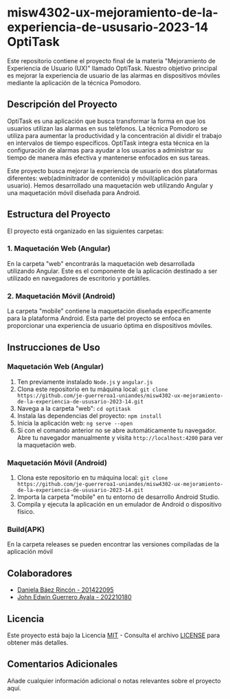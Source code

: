 # misw4302-ux-mejoramiento-de-la-experiencia-de-ususario-2023-14 OptiTask

Este repositorio contiene el proyecto final de la materia "Mejoramiento de Experiencia de Usuario (UX)" llamado OptiTask. Nuestro objetivo principal es mejorar la experiencia de usuario de las alarmas en dispositivos móviles mediante la aplicación de la técnica Pomodoro.

## Descripción del Proyecto

OptiTask es una aplicación que busca transformar la forma en que los usuarios utilizan las alarmas en sus teléfonos. La técnica Pomodoro se utiliza para aumentar la productividad y la concentración al dividir el trabajo en intervalos de tiempo específicos. OptiTask integra esta técnica en la configuración de alarmas para ayudar a los usuarios a administrar su tiempo de manera más efectiva y mantenerse enfocados en sus tareas.

Este proyecto busca mejorar la experiencia de usuario en dos plataformas diferentes: web(adminitrador de contenido) y móvil(aplicación para usuario). Hemos desarrollado una maquetación web utilizando Angular y una maquetación móvil diseñada para Android.

## Estructura del Proyecto

El proyecto está organizado en las siguientes carpetas:

### 1. Maquetación Web (Angular)

En la carpeta "web" encontrarás la maquetación web desarrollada utilizando Angular. Este es el componente de la aplicación destinado a ser utilizado en navegadores de escritorio y portátiles.

### 2. Maquetación Móvil (Android)

La carpeta "mobile" contiene la maquetación diseñada específicamente para la plataforma Android. Esta parte del proyecto se enfoca en proporcionar una experiencia de usuario óptima en dispositivos móviles.

## Instrucciones de Uso

### Maquetación Web (Angular)

1. Ten previamente instalado `Node.js` y `angular.js`
2. Clona este repositorio en tu máquina local: `git clone https://github.com/je-guerreroa1-uniandes/misw4302-ux-mejoramiento-de-la-experiencia-de-ususario-2023-14.git`
3. Navega a la carpeta "web": `cd optitask`
4. Instala las dependencias del proyecto: `npm install`
5. Inicia la aplicación web: `ng serve --open`
6. Si con el comando anterior no se abre automáticamente tu navegador. Abre tu navegador manualmente y visita `http://localhost:4200` para ver la maquetación web.

### Maquetación Móvil (Android)

1. Clona este repositorio en tu máquina local: `git clone https://github.com/je-guerreroa1-uniandes/misw4302-ux-mejoramiento-de-la-experiencia-de-ususario-2023-14.git`
2. Importa la carpeta "mobile" en tu entorno de desarrollo Android Studio.
3. Compila y ejecuta la aplicación en un emulador de Android o dispositivo físico.

### Build(APK)

En la carpeta releases se pueden encontrar las versiones compiladas de la aplicación móvil

## Colaboradores

- [Daniela Báez Rincón - 201422095](https://github.com/BaezRincon)
- [John Edwin Guerrero Ayala - 202210180](https://github.com/je-guerreroa1-uniandes)

## Licencia

Este proyecto está bajo la Licencia [MIT](https://en.wikipedia.org/wiki/MIT_License) - Consulta el archivo [LICENSE](LICENSE) para obtener más detalles.

## Comentarios Adicionales

Añade cualquier información adicional o notas relevantes sobre el proyecto aquí.

